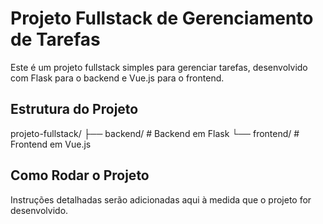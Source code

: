 # Projeto Fullstack de Gerenciamento de Tarefas

Este é um projeto fullstack simples para gerenciar tarefas, desenvolvido com Flask para o backend e Vue.js para o frontend.

## Estrutura do Projeto

projeto-fullstack/
├── backend/        # Backend em Flask
└── frontend/       # Frontend em Vue.js

## Como Rodar o Projeto

Instruções detalhadas serão adicionadas aqui à medida que o projeto for desenvolvido.